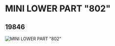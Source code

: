# MINI LOWER PART "802"
## 19846
![MINI LOWER PART "802"](https://lc-www-live-s.legocdn.com/media/bricks/5/2/6102429.jpg)